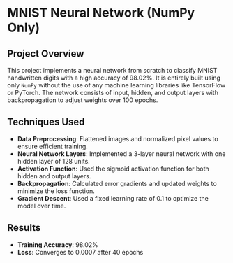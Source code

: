 # MNIST Neural Network (NumPy Only)

## Project Overview
This project implements a neural network from scratch to classify MNIST handwritten digits with a high accuracy of 98.02%. It is entirely built using only `NumPy` without the use of any machine learning libraries like TensorFlow or PyTorch. The network consists of input, hidden, and output layers with backpropagation to adjust weights over 100 epochs.

## Techniques Used
- **Data Preprocessing**: Flattened images and normalized pixel values to ensure efficient training.
- **Neural Network Layers**: Implemented a 3-layer neural network with one hidden layer of 128 units.
- **Activation Function**: Used the sigmoid activation function for both hidden and output layers.
- **Backpropagation**: Calculated error gradients and updated weights to minimize the loss function.
- **Gradient Descent**: Used a fixed learning rate of 0.1 to optimize the model over time.

## Results
- **Training Accuracy**: 98.02%
- **Loss**: Converges to 0.0007 after 40 epochs





